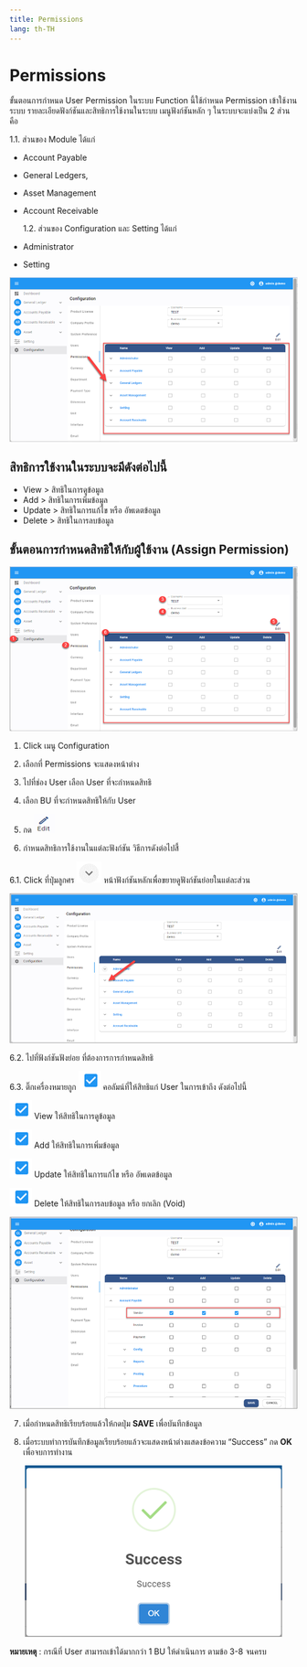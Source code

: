 ```yaml
---
title: Permissions
lang: th-TH
---
```


# Permissions

ขั้นตอนการกำหนด User Permission ในระบบ
Function นี้ใช้กำหนด Permission เข้าใช้งานระบบ
รายละเอียดฟังก์ชันและสิทธิการใช้งานในระบบ
เมนูฟังก์ชันหลัก ๆ ในระบบจะแบ่งเป็น 2 ส่วน คือ

1.1. ส่วนของ Module ได้แก่

- Account Payable
- General Ledgers,
- Asset Management
- Account Receivable

  1.2. ส่วนของ Configuration และ Setting ได้แก่

- Administrator
- Setting

![alt text](image-10.png)

## สิทธิการใช้งานในระบบจะมีดังต่อไปนี้

- View > สิทธิในการดูข้อมูล
- Add > สิทธิในการเพิ่มข้อมูล
- Update > สิทธิในการแก้ไข หรือ อัพเดตข้อมูล
- Delete > สิทธิในการลบข้อมูล

## ขั้นตอนการกำหนดสิทธิให้กับผู้ใช้งาน (Assign Permission)

![alt text](image-11.png)

1. Click เมนู Configuration

2. เลือกที่ Permissions จะแสดงหน้าต่าง

3. ไปที่ช่อง User เลือก User ที่จะกำหนดสิทธิ

4. เลือก BU ที่จะกำหนดสิทธิให้กับ User

5. กด <img src="../public/edit_icon.png" style="display: inline-block;" />

6. กำหนดสิทธิการใช้งานในแต่ละฟังก์ชัน วิธีการดังต่อไปสี้

6.1. Click ที่ปุ่มลูกศร <img src="./image-12.png" style="display: inline-block;" /> หน้าฟังก์ชันหลักเพื่อขยายดูฟังก์ชันย่อยในแต่ละส่วน

![alt text](image-13.png)

6.2. ไปที่ฟังก์ชันฟังย่อย ที่ต้องการการกำหนดสิทธิ

6.3. ติ๊กเครื่องหมายถูก <img src="./checkbox☑️.png" style="display: inline-block;" /> คอลัมน์ที่ให้สิทธิแก่ User ในการเข้าถึง ดังต่อไปนี้

<img src="./checkbox☑️.png" style="display: inline-block;" /> View ให้สิทธิในการดูข้อมูล

<img src="./checkbox☑️.png" style="display: inline-block;" /> Add ให้สิทธิในการเพิ่มข้อมูล

<img src="./checkbox☑️.png" style="display: inline-block;" /> Update ให้สิทธิในการแก้ไข หรือ อัพเดตข้อมูล

<img src="./checkbox☑️.png" style="display: inline-block;" /> Delete ให้สิทธิในการลบข้อมูล หรือ ยกเลิก (Void)

![alt text](image-14.png)

7. เมื่อกำหนดสิทธิเรียบร้อยแล้วให้กดปุ่ม **<span class="btn">SAVE</span>** เพื่อบันทึกข้อมูล

8. เมื่อระบบทำการบันทึกข้อมูลเรียบร้อยแล้วจะแสดงหน้าต่างแสดงข้อความ “Success” กด **<span class="btn">OK</span>** เพื่อจบการทำงาน

<p align="center">
    <img src="./image-15.png"  />
</p>

**หมายเหตุ** : กรณีที่ User สามารถเข้าได้มากกว่า 1 BU ให้ดำเนินการ ตามข้อ 3-8 จนครบ
